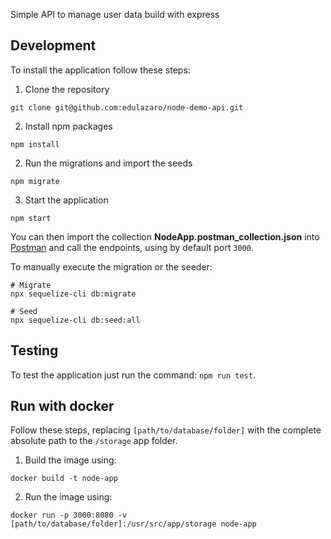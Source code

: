 Simple API to manage user data build with express

## Development

To install the application follow these steps:

1. Clone the repository
  ```
  git clone git@github.com:edulazaro/node-demo-api.git
  ```
2. Install npm packages
  ```
  npm install
  ```
2. Run the migrations and import the seeds
  ```
  npm migrate
  ```
3. Start the application
  ```
  npm start
  ```

You can then import the collection **NodeApp.postman_collection.json** into [Postman](https://www.postman.com/) and call the endpoints, using by default port `3000`.

To manually execute the migration or the seeder:

```
# Migrate
npx sequelize-cli db:migrate

# Seed
npx sequelize-cli db:seed:all
```

## Testing

To test the application just run the command: `npm run test`.

## Run with docker

Follow these steps, replacing `[path/to/database/folder]` with the complete absolute path to the `/storage` app folder.

1. Build the image using:
  ```
  docker build -t node-app
  ```
2. Run the image using:
  ```
  docker run -p 3000:8080 -v [path/to/database/folder]:/usr/src/app/storage node-app
  ```



